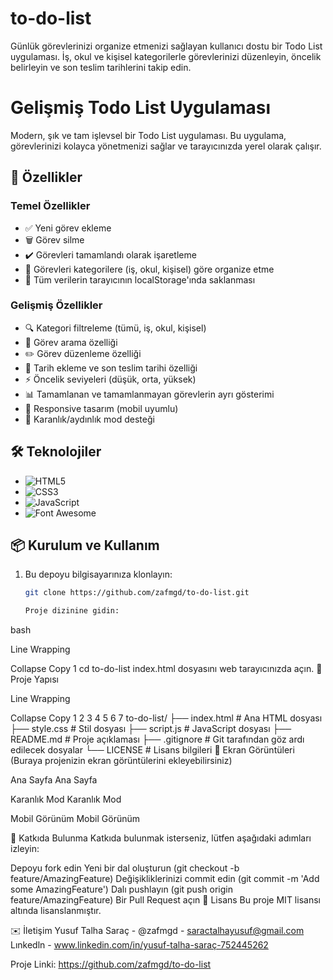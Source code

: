 # to-do-list
Günlük görevlerinizi organize etmenizi sağlayan kullanıcı dostu bir Todo List uygulaması. İş, okul ve kişisel kategorilerle görevlerinizi düzenleyin, öncelik belirleyin ve son teslim tarihlerini takip edin.

# Gelişmiş Todo List Uygulaması

Modern, şık ve tam işlevsel bir Todo List uygulaması. Bu uygulama, görevlerinizi kolayca yönetmenizi sağlar ve tarayıcınızda yerel olarak çalışır.

## 🚀 Özellikler

### Temel Özellikler
- ✅ Yeni görev ekleme
- 🗑️ Görev silme
- ✔️ Görevleri tamamlandı olarak işaretleme
- 📁 Görevleri kategorilere (iş, okul, kişisel) göre organize etme
- 💾 Tüm verilerin tarayıcının localStorage'ında saklanması

### Gelişmiş Özellikler
- 🔍 Kategori filtreleme (tümü, iş, okul, kişisel)
- 🔎 Görev arama özelliği
- ✏️ Görev düzenleme özelliği
- 📅 Tarih ekleme ve son teslim tarihi özelliği
- ⚡ Öncelik seviyeleri (düşük, orta, yüksek)
- 📊 Tamamlanan ve tamamlanmayan görevlerin ayrı gösterimi
- 📱 Responsive tasarım (mobil uyumlu)
- 🌙 Karanlık/aydınlık mod desteği

## 🛠️ Teknolojiler

- ![HTML5](https://img.shields.io/badge/HTML5-E34F26?style=for-the-badge&logo=html5&logoColor=white)
- ![CSS3](https://img.shields.io/badge/CSS3-1572B6?style=for-the-badge&logo=css3&logoColor=white)
- ![JavaScript](https://img.shields.io/badge/JavaScript-F7DF1E?style=for-the-badge&logo=javascript&logoColor=black)
- ![Font Awesome](https://img.shields.io/badge/Font_Awesome-339AF0?style=for-the-badge&logo=fontawesome&logoColor=white)

## 📦 Kurulum ve Kullanım

1. Bu depoyu bilgisayarınıza klonlayın:
   ```bash
   git clone https://github.com/zafmgd/to-do-list.git

   Proje dizinine gidin:
bash

Line Wrapping

Collapse
Copy
1
cd to-do-list
index.html dosyasını web tarayıcınızda açın.
📁 Proje Yapısı

Line Wrapping

Collapse
Copy
1
2
3
4
5
6
7
to-do-list/
├── index.html      # Ana HTML dosyası
├── style.css       # Stil dosyası
├── script.js       # JavaScript dosyası
├── README.md       # Proje açıklaması
├── .gitignore      # Git tarafından göz ardı edilecek dosyalar
└── LICENSE         # Lisans bilgileri
📸 Ekran Görüntüleri
(Buraya projenizin ekran görüntülerini ekleyebilirsiniz)

Ana Sayfa
Ana Sayfa

Karanlık Mod
Karanlık Mod

Mobil Görünüm
Mobil Görünüm

🤝 Katkıda Bulunma
Katkıda bulunmak isterseniz, lütfen aşağıdaki adımları izleyin:

Depoyu fork edin
Yeni bir dal oluşturun (git checkout -b feature/AmazingFeature)
Değişikliklerinizi commit edin (git commit -m 'Add some AmazingFeature')
Dalı pushlayın (git push origin feature/AmazingFeature)
Bir Pull Request açın
📄 Lisans
Bu proje MIT lisansı altında lisanslanmıştır.

✉️ İletişim
Yusuf Talha Saraç - @zafmgd - saractalhayusuf@gmail.com
Lınkedln - www.linkedin.com/in/yusuf-talha-saraç-752445262

Proje Linki: https://github.com/zafmgd/to-do-list
